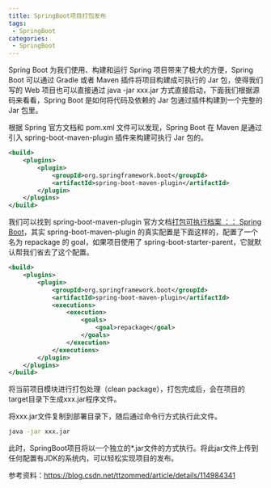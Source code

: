 ```yaml
---
title: SpringBoot项目打包发布
tags:
 - SpringBoot
categories: 
 - SpringBoot
---
```




Spring Boot 为我们使用、构建和运行 Spring 项目带来了极大的方便，Spring Boot 可以通过 Gradle 或者 Maven 插件将项目构建成可执行的 Jar 包，使得我们写的 Web 项目也可以直接通过 java -jar xxx.jar 方式直接启动，下面我们根据源码来看看，Spring Boot 是如何将代码及依赖的 Jar 包通过插件构建到一个完整的 Jar 包里。



根据 Spring 官方文档和 pom.xml 文件可以发现，Spring Boot 在 Maven 是通过引入 spring-boot-maven-plugin 插件来构建可执行 Jar 包的。

~~~xml
<build>
    <plugins>
        <plugin>
            <groupId>org.springframework.boot</groupId>
            <artifactId>spring-boot-maven-plugin</artifactId>
        </plugin>
    </plugins>
</build>
~~~

我们可以找到 spring-boot-maven-plugin 官方文档[打包可执行档案 ：： Spring Boot](https://docs.spring.io/spring-boot/maven-plugin/packaging.html)，其实 spring-boot-maven-plugin 的真实配置是下面这样的，配置了一个名为 repackage 的 goal，如果项目使用了 spring-boot-starter-parent，它就默认帮我们省去了这个配置。

~~~xml
<build>
    <plugins>
        <plugin>
            <groupId>org.springframework.boot</groupId>
            <artifactId>spring-boot-maven-plugin</artifactId>
            <executions>
                <execution>
                    <goals>
                        <goal>repackage</goal>
                    </goals>
                </execution>
            </executions>
        </plugin>
    </plugins>
</build>
~~~

将当前项目模块进行打包处理（clean package），打包完成后，会在项目的target目录下生成xxx.jar程序文件。

将xxx.jar文件复制到部署目录下，随后通过命令行方式执行此文件。

~~~sh
java -jar xxx.jar
~~~

此时，SpringBoot项目将以一个独立的*.jar文件的方式执行。将此jar文件上传到任何配置有JDK的系统内，可以轻松实现项目的发布。



参考资料：https://blog.csdn.net/ttzommed/article/details/114984341

